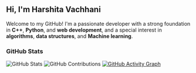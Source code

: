 ## Hi, I'm Harshita Vachhani

Welcome to my GitHub! I'm a passionate developer with a strong foundation in **C++**, **Python**, and **web development**, and a special interest in **algorithms**, **data structures**, and **Machine learning**.

### GitHub Stats
![GitHub Stats](https://github-readme-stats.vercel.app/api?username=Harshita772&show_icons=true&theme=radical)
![GitHub Contributions](https://github-readme-streak-stats.herokuapp.com/?user=Harshita772&theme=tokyonight&hide_border=false)
[![GitHub Activity Graph](https://github-readme-activity-graph.cyclic.app/graph?username=Harshita772&theme=github-compact)](https://github.com/Harshita772)


<!--
**Harshita772/Harshita772** is a ✨ _special_ ✨ repository because its `README.md` (this file) appears on your GitHub profile.

Here are some ideas to get you started:

- 🔭 I’m currently working on ...
- 🌱 I’m currently learning ...
- 👯 I’m looking to collaborate on ...
- 🤔 I’m looking for help with ...
- 💬 Ask me about ...
- 📫 How to reach me: ...
- 😄 Pronouns: ...
- ⚡ Fun fact: ...
-->
